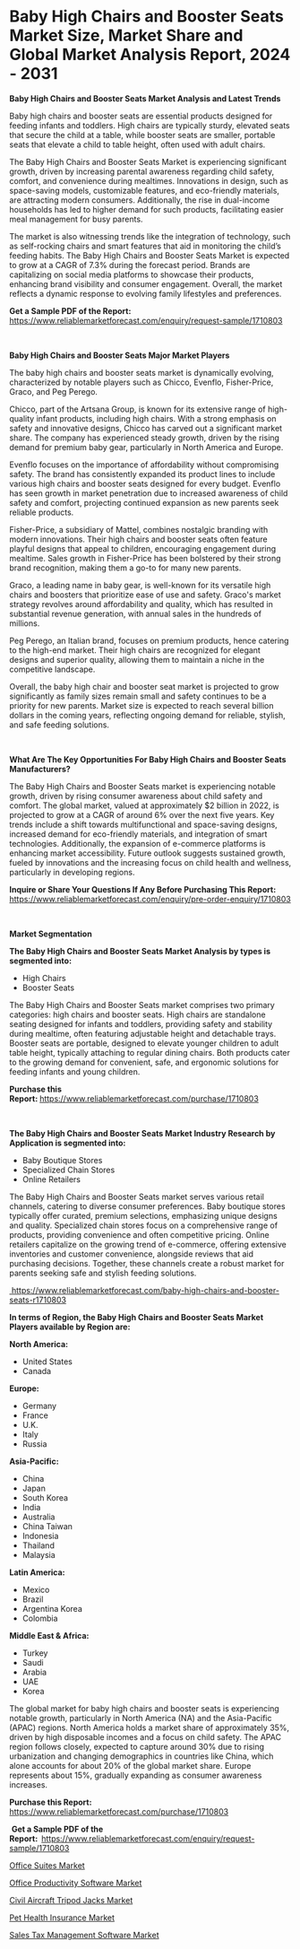 <p><h1>Baby High Chairs and Booster Seats Market Size, Market Share and Global Market Analysis Report, 2024 - 2031</h1></p><p><strong>Baby High Chairs and Booster Seats Market Analysis and Latest Trends</strong></p>
<p><p>Baby high chairs and booster seats are essential products designed for feeding infants and toddlers. High chairs are typically sturdy, elevated seats that secure the child at a table, while booster seats are smaller, portable seats that elevate a child to table height, often used with adult chairs. </p><p>The Baby High Chairs and Booster Seats Market is experiencing significant growth, driven by increasing parental awareness regarding child safety, comfort, and convenience during mealtimes. Innovations in design, such as space-saving models, customizable features, and eco-friendly materials, are attracting modern consumers. Additionally, the rise in dual-income households has led to higher demand for such products, facilitating easier meal management for busy parents.</p><p>The market is also witnessing trends like the integration of technology, such as self-rocking chairs and smart features that aid in monitoring the child’s feeding habits. The Baby High Chairs and Booster Seats Market is expected to grow at a CAGR of 7.3% during the forecast period. Brands are capitalizing on social media platforms to showcase their products, enhancing brand visibility and consumer engagement. Overall, the market reflects a dynamic response to evolving family lifestyles and preferences.</p></p>
<p><strong>Get a Sample PDF of the Report:&nbsp;</strong> <a href="https://www.reliablemarketforecast.com/enquiry/request-sample/1710803?utm_campaign=1567&utm_medium=2&utm_source=Github&utm_content=ia&utm_term=22102024&utm_id=baby-high-chairs-and-booster-seats">https://www.reliablemarketforecast.com/enquiry/request-sample/1710803</a></p>
<p>&nbsp;</p>
<p><strong>Baby High Chairs and Booster Seats Major Market Players</strong></p>
<p><p>The baby high chairs and booster seats market is dynamically evolving, characterized by notable players such as Chicco, Evenflo, Fisher-Price, Graco, and Peg Perego. </p><p>Chicco, part of the Artsana Group, is known for its extensive range of high-quality infant products, including high chairs. With a strong emphasis on safety and innovative designs, Chicco has carved out a significant market share. The company has experienced steady growth, driven by the rising demand for premium baby gear, particularly in North America and Europe. </p><p>Evenflo focuses on the importance of affordability without compromising safety. The brand has consistently expanded its product lines to include various high chairs and booster seats designed for every budget. Evenflo has seen growth in market penetration due to increased awareness of child safety and comfort, projecting continued expansion as new parents seek reliable products.</p><p>Fisher-Price, a subsidiary of Mattel, combines nostalgic branding with modern innovations. Their high chairs and booster seats often feature playful designs that appeal to children, encouraging engagement during mealtime. Sales growth in Fisher-Price has been bolstered by their strong brand recognition, making them a go-to for many new parents.</p><p>Graco, a leading name in baby gear, is well-known for its versatile high chairs and boosters that prioritize ease of use and safety. Graco's market strategy revolves around affordability and quality, which has resulted in substantial revenue generation, with annual sales in the hundreds of millions.</p><p>Peg Perego, an Italian brand, focuses on premium products, hence catering to the high-end market. Their high chairs are recognized for elegant designs and superior quality, allowing them to maintain a niche in the competitive landscape.</p><p>Overall, the baby high chair and booster seat market is projected to grow significantly as family sizes remain small and safety continues to be a priority for new parents. Market size is expected to reach several billion dollars in the coming years, reflecting ongoing demand for reliable, stylish, and safe feeding solutions.</p></p>
<p>&nbsp;</p>
<p><strong>What Are The Key Opportunities For Baby High Chairs and Booster Seats Manufacturers?</strong></p>
<p><p>The Baby High Chairs and Booster Seats market is experiencing notable growth, driven by rising consumer awareness about child safety and comfort. The global market, valued at approximately $2 billion in 2022, is projected to grow at a CAGR of around 6% over the next five years. Key trends include a shift towards multifunctional and space-saving designs, increased demand for eco-friendly materials, and integration of smart technologies. Additionally, the expansion of e-commerce platforms is enhancing market accessibility. Future outlook suggests sustained growth, fueled by innovations and the increasing focus on child health and wellness, particularly in developing regions.</p></p>
<p><strong>Inquire or Share Your Questions If Any Before Purchasing This Report:</strong> <a href="https://www.reliablemarketforecast.com/enquiry/pre-order-enquiry/1710803?utm_campaign=1567&utm_medium=2&utm_source=Github&utm_content=ia&utm_term=22102024&utm_id=baby-high-chairs-and-booster-seats">https://www.reliablemarketforecast.com/enquiry/pre-order-enquiry/1710803</a></p>
<p>&nbsp;</p>
<p><strong>Market Segmentation</strong></p>
<p><strong>The Baby High Chairs and Booster Seats Market Analysis by types is segmented into:</strong></p>
<p><ul><li>High Chairs</li><li>Booster Seats</li></ul></p>
<p><p>The Baby High Chairs and Booster Seats market comprises two primary categories: high chairs and booster seats. High chairs are standalone seating designed for infants and toddlers, providing safety and stability during mealtime, often featuring adjustable height and detachable trays. Booster seats are portable, designed to elevate younger children to adult table height, typically attaching to regular dining chairs. Both products cater to the growing demand for convenient, safe, and ergonomic solutions for feeding infants and young children.</p></p>
<p><strong>Purchase this Report:&nbsp;</strong><a href="https://www.reliablemarketforecast.com/purchase/1710803?utm_campaign=1567&utm_medium=2&utm_source=Github&utm_content=ia&utm_term=22102024&utm_id=baby-high-chairs-and-booster-seats">https://www.reliablemarketforecast.com/purchase/1710803</a></p>
<p>&nbsp;</p>
<p><strong>The Baby High Chairs and Booster Seats Market Industry Research by Application is segmented into:</strong></p>
<p><ul><li>Baby Boutique Stores</li><li>Specialized Chain Stores</li><li>Online Retailers</li></ul></p>
<p><p>The Baby High Chairs and Booster Seats market serves various retail channels, catering to diverse consumer preferences. Baby boutique stores typically offer curated, premium selections, emphasizing unique designs and quality. Specialized chain stores focus on a comprehensive range of products, providing convenience and often competitive pricing. Online retailers capitalize on the growing trend of e-commerce, offering extensive inventories and customer convenience, alongside reviews that aid purchasing decisions. Together, these channels create a robust market for parents seeking safe and stylish feeding solutions.</p></p>
<p><a href="https://www.reliablemarketforecast.com/baby-high-chairs-and-booster-seats-r1710803?utm_campaign=1567&utm_medium=2&utm_source=Github&utm_content=ia&utm_term=22102024&utm_id=baby-high-chairs-and-booster-seats">&nbsp;https://www.reliablemarketforecast.com/baby-high-chairs-and-booster-seats-r1710803</a></p>
<p><strong>In terms of Region, the Baby High Chairs and Booster Seats Market Players available by Region are:</strong></p>
<p>
    <p> <strong> North America: </strong>
        <ul>
            <li>United States</li>
            <li>Canada</li>
        </ul>
        </p> 
    <p> <strong> Europe: </strong>
        <ul>
            <li>Germany</li>
            <li>France</li>
            <li>U.K.</li>
            <li>Italy</li>
            <li>Russia</li>
        </ul>
        </p> 
    <p> <strong> Asia-Pacific: </strong>
        <ul>
            <li>China</li>
            <li>Japan</li>
            <li>South Korea</li>
            <li>India</li>
            <li>Australia</li>
            <li>China Taiwan</li>
            <li>Indonesia</li>
            <li>Thailand</li>
            <li>Malaysia</li>
        </ul>
        </p> 
    <p> <strong> Latin America: </strong>
        <ul>
            <li>Mexico</li>
            <li>Brazil</li>
            <li>Argentina Korea</li>
            <li>Colombia</li>
        </ul>
        </p> 
    <p> <strong> Middle East & Africa: </strong>
        <ul>
            <li>Turkey</li>
            <li>Saudi</li>
            <li>Arabia</li>
            <li>UAE</li>
            <li>Korea</li>
        </ul>
    </p>
    </p>
<p><p>The global market for baby high chairs and booster seats is experiencing notable growth, particularly in North America (NA) and the Asia-Pacific (APAC) regions. North America holds a market share of approximately 35%, driven by high disposable incomes and a focus on child safety. The APAC region follows closely, expected to capture around 30% due to rising urbanization and changing demographics in countries like China, which alone accounts for about 20% of the global market share. Europe represents about 15%, gradually expanding as consumer awareness increases.</p></p>
<p><strong>Purchase this Report: </strong><a href="https://www.reliablemarketforecast.com/purchase/1710803?utm_campaign=1567&utm_medium=2&utm_source=Github&utm_content=ia&utm_term=22102024&utm_id=baby-high-chairs-and-booster-seats">https://www.reliablemarketforecast.com/purchase/1710803</a></p>
<p>&nbsp;<strong>Get a Sample PDF of the Report:&nbsp;&nbsp;</strong><a href="https://www.reliablemarketforecast.com/enquiry/request-sample/1710803?utm_campaign=1567&utm_medium=2&utm_source=Github&utm_content=ia&utm_term=22102024&utm_id=baby-high-chairs-and-booster-seats">https://www.reliablemarketforecast.com/enquiry/request-sample/1710803</a></p>
<p><strong></strong></p>
<p><p><a href="https://www.linkedin.com/pulse/market-leaders-laggards-global-office-suites-trends-forecast-gb7ae?utm_campaign=1567&utm_medium=2&utm_source=Github&utm_content=ia&utm_term=22102024&utm_id=baby-high-chairs-and-booster-seats">Office Suites Market</a></p><p><a href="https://www.linkedin.com/pulse/digital-transformation-office-productivity-software-industry-i9a3e?utm_campaign=1567&utm_medium=2&utm_source=Github&utm_content=ia&utm_term=22102024&utm_id=baby-high-chairs-and-booster-seats">Office Productivity Software Market</a></p><p><a href="https://github.com/NargisHussain75/Market-Research-Report-List-1/blob/main/civil-aircraft-tripod-jacks-market.md?utm_campaign=1567&utm_medium=2&utm_source=Github&utm_content=ia&utm_term=22102024&utm_id=baby-high-chairs-and-booster-seats">Civil Aircraft Tripod Jacks Market</a></p><p><a href="https://www.linkedin.com/pulse/pet-health-insurance-market-revolution-2024-2031-trends-qvcme?utm_campaign=1567&utm_medium=2&utm_source=Github&utm_content=ia&utm_term=22102024&utm_id=baby-high-chairs-and-booster-seats">Pet Health Insurance Market</a></p><p><a href="https://www.linkedin.com/pulse/sales-tax-management-software-market-evolution-regional-qalre?utm_campaign=1567&utm_medium=2&utm_source=Github&utm_content=ia&utm_term=22102024&utm_id=baby-high-chairs-and-booster-seats">Sales Tax Management Software Market</a></p></p>